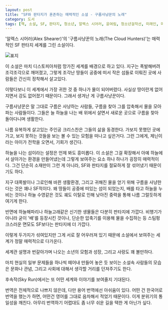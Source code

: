 ```yaml
---
layout: post
title: "SF와 판타지가 혼존하는 매력적인 소설 - 구름사냥꾼의 노래"
category: 도서
tags: [책, 소설, SF, 판타지, 청소년, 알렉스 시어러, 윤여림, 청소년걸작선, 미래인, 미래M&B, 서평]
---
```


'알렉스 시어러(Alex Shearer)'의
'구름사냥꾼의 노래(The Cloud Hunters)'는
매력적인 SF 판타지 세계를 그린 소설이다.

![표지](https://images2.imgbox.com/c0/28/3dE4LDpz_o.jpg)

이 소설은 마치 디스토피아처럼 망가진 세계를 배경으로 하고 있다.
지구는 폭발해버려 조각조각으로 깨어졌고,
그렇게 조각난 땅들이 공중에 떠서 작은 섬들로 이뤄진 곳에
사람들은 간신히 정착해서 살고있다.

이렇다보니 이 세계에서 가장 귀한 것 중 하나가 물이 되어버렸다.
사실상 땅이란게 없어지면서 강도 없어졌기 때문이다.
그래서 생겨난 게 구름사냥꾼이다.

구름사냥꾼은 말 그대로 구름은 사냥하는 사람들,
구름을 찾아 그를 압축해서 물을 모아 파는 사람들이다.
그들은 늘 하늘을 나는 배 위에서 살면서
새로운 곳으로 구름을 찾아 돌아다니며 생활한다.

나름 유복하게 살고있는 주인공 크리스찬은 그들의 삶을 동경한다.
가보지 못했던 곳에 가고,
보지 못하는 것들을 보는 볼 수 있는 모험을 떠나고 싶은거다.
그런 그에게, 제닌이라는 아이가 전학을 오면서, 기회가 생긴다.

하늘을 나는 섬이라는 설정은 언제 봐도 흥미롭다.
이 소설은 그걸 확장해서 아예 하늘에서 살아가는 환경을 만들어냈는데
그렇게 보여주는 요소 하나 하나가 굉장히 매력적이다.
그건 단순히 소재만이 그런 게 아니라,
SF와 판타지를 절묘하게 잘 섞어냈기 때문이기도 하다.

지구 대폭발이나 그로인해 바뀐 생활환경, 그리고 귀해진 물을 얻기 위해 구름을 사냥한다는 것은 꽤나 SF적이다.
왜 땅들이 공중에 떠있는 섬이 되었는지,
배를 타고 하늘을 누비는 것이나 하늘 수영같은 것도
궤도 이탈로 인해 낮아진 중력을 통해 나름 그럴듯하게 여기게 한다.

반면에 하늘해파리나 하늘고래같은 신기한 생물들은 다분히 판타지에 가깝다.
비행기가 아니라 굳이 '배'를 등장시킨 것이나,
단순한 압축기를 이용해 물을 수집하는 등 스팀펑크스러운 면모도
SF보다는 판타지에 더 가깝다.

이렇게 두가지가 섞여있지만 그게 서로 잘 어우러져 있기 때문에
소설에서 보여주는 세계가 정말 매력적으로 다가온다.

세계관 설명과 번갈아가며 나오는 소년의 모험과 성장, 그리고 사랑도 꽤 볼만하다.

마치 현실의 일부 문제들을 하나씩 떼어내 만들어 놓은 듯 보이는 소설속 사람들의 모습은
문화나 관념, 그리고 사회에 대해서 생각할 거리를 던져주기도 한다.

후속작(Sky Run)에서는 또 어떤 세계와 이야기를 보여줄지 기대된다.

번역은 전체적으로 나쁘지 않은데, 다만 용어 번역에선 아쉬움이 있다.
어떤 건 한국어로 번역을 했는가 하면, 어떤건 영어를 그대로 음차해서 적었기 때문이다.
이게 분위기의 통일성을 깨친다.
아무리 번역하기 어렵대도 좀 너무 쉬운 길을 택한 게 아닌가 싶다.
